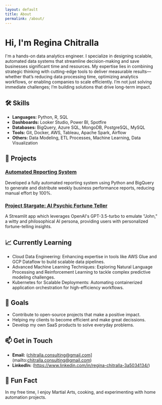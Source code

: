 ```yaml
---
layout: default
title: About
permalink: /about/
---
```


# Hi, I'm Regina Chitralla

I'm a hands-on data analytics engineer. I specialize in designing scalable, automated data systems that streamline decision-making and save businesses significant time and resources. 
My expertise lies in combining strategic thinking with cutting-edge tools to deliver measurable results—whether that’s reducing data processing time, optimizing analytics workflows, or enabling companies to scale efficiently. I’m not just solving immediate challenges; I’m building solutions that drive long-term impact.

## 🛠️ Skills

- **Languages:** Python, R, SQL
- **Dashboards:** Looker Studio, Power BI, Spotfire
- **Databases:** BigQuery, Azure SQL, MongoDB, PostgreSQL, MySQL
- **Tools:** Git, Docker, AWS, Tableau, Apache Spark, Airflow
- **Others:** Data Modeling, ETL Processes, Machine Learning, Data Visualization

## 🚀 Projects

### [**Automated Reporting System**](https://lucid.app/lucidchart/e9cdd305-1618-4f9f-9516-8a6e2dabd737/edit?viewport_loc=-1390%2C-1105%2C3642%2C1980%2C0_0&invitationId=inv_9cde033b-317b-4e95-ac38-f522afb80681)
Developed a fully automated reporting system using Python and BigQuery to generate and distribute weekly business performance reports, reducing manual effort by 100%.

### [**Project Stargate: AI Psychic Fortune Teller**](https://github.com/rchitralla/PsychicAI/edit/main/app.py) 
A Streamlit app which leverages OpenAI's GPT-3.5-turbo to emulate "John," a witty and philosophical AI persona, providing users with personalized fortune-telling insights.

## 📈 Currently Learning
- Cloud Data Engineering: Enhancing expertise in tools like AWS Glue and GCP Dataflow to build scalable data pipelines.
- Advanced Machine Learning Techniques: Exploring Natural Language Processing and Reinforcement Learning to tackle complex predictive modeling challenges.
- Kubernetes for Scalable Deployments: Automating containerized application orchestration for high-efficiency workflows.

## 🎯 Goals
- Contribute to open-source projects that make a positive impact.
- Helping my clients to become efficient and make great decissions. 
- Develop my own SaaS products to solve everyday problems.

## 📫 Get in Touch
- **Email:** (chitralla.consulting@gmail.com](mailto:chitralla.consulting@gmail.com)
- **LinkedIn:** (https://www.linkedin.com/in/regina-chitralla-3a5034134/)

## 🌟 Fun Fact
In my free time, I enjoy Martial Arts, cooking, and experimenting with home automation projects.

